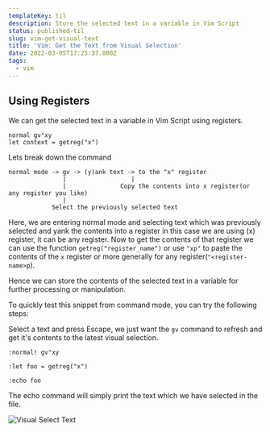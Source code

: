 ```yaml
---
templateKey: til
description: Store the selected text in a variable in Vim Script
status: published-til
slug: vim-get-visual-text
title: 'Vim: Get the Text from Visual Selection'
date: 2022-03-05T17:25:37.000Z
tags:
  - vim
---
```


## Using Registers

We can get the selected text in a variable in Vim Script using registers.

```vimscript
normal gv"xy
let context = getreg("x")
```

Lets break down the command

```
normal mode -> gv -> (y)ank text -> to the "x" register
               |                  |
               |               Copy the contents into x register(or any register you like)    
               |                  
            Select the previously selected text   
```

Here, we are entering normal mode and selecting text which was previously selected and yank the contents into a register in this case we are using (x) register, it can be any register.
Now to get the contents of that register we can use the function `getreg("register_name")` or use `"xp"` to paste the contents of the `x` register or more generally for any register(`"<register-name>p`).

Hence we can store the contents of the selected text in a variable for further processing or manipulation.

To quickly test this snippet from command mode, you can try the following steps:

Select a text and press Escape, we just want the `gv` command to refresh and get it's contents to the latest visual selection.

```vimscript
:normal! gv"xy
```

```vimscript
:let foo = getreg("x")
```

```vimscript
:echo foo
```

The echo command will simply print the text which we have selected in the file.

![Visual Select Text](https://res.cloudinary.com/techstructive-blog/image/upload/v1646483173/blog-media/wlrxgtmegtycilyhvyiz.gif)
